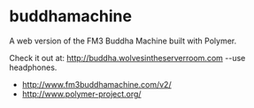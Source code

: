 buddhamachine
=============

A web version of the FM3 Buddha Machine built with Polymer.

Check it out at: http://buddha.wolvesintheserverroom.com  --use headphones.

* http://www.fm3buddhamachine.com/v2/
* http://www.polymer-project.org/
